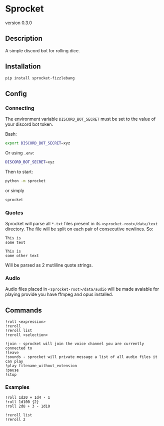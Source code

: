 # Sprocket
version 0.3.0

## Description
A simple discord bot for rolling dice.

## Installation
```bash
pip install sprocket-fizzlebang
```

## Config

### Connecting

The environment variable `DISCORD_BOT_SECRET` must be set
to the value of your discord bot token.

Bash:
```bash
export DISCORD_BOT_SECRET=xyz
```

Or using `.env`:
```bash
DISCORD_BOT_SECRET=xyz
```

Then to start:

```bash
python -m sprocket
```
or simply
```bash
sprocket
```

### Quotes

Sprocket will parse all `*.txt` files present in its `<sprocket-root>/data/text` directory.
The file will be split on each pair of consecutive newlines. So:

```
This is
some text

This is
some other text
```

Will be parsed as 2 mutliline quote strings.


### Audio

Audio files placed in `<sprocket-root>/data/audio` will be made avaiable for playing
provide you have ffmpeg and opus installed.

## Commands
```
!roll <expression>
!reroll
!reroll list
!reroll <selection>

!join - sprocket will join the voice channel you are currently connected to
!leave
!sounds - sprocket will private message a list of all audio files it can play
!play filename_without_extension
!pause
!stop
```

### Examples
```
!roll 1d20 + 1d4 - 1
!roll 1d100 {2}
!roll 2d8 + 3 - 1d10

!reroll list
!reroll 2
```
